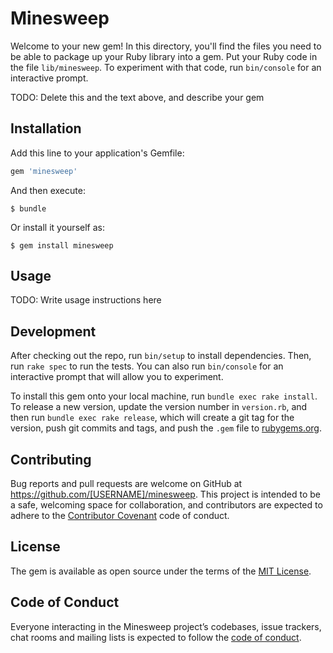 # Minesweep

Welcome to your new gem! In this directory, you'll find the files you need to be able to package up your Ruby library into a gem. Put your Ruby code in the file `lib/minesweep`. To experiment with that code, run `bin/console` for an interactive prompt.

TODO: Delete this and the text above, and describe your gem

## Installation

Add this line to your application's Gemfile:

```ruby
gem 'minesweep'
```

And then execute:

    $ bundle

Or install it yourself as:

    $ gem install minesweep

## Usage

TODO: Write usage instructions here

## Development

After checking out the repo, run `bin/setup` to install dependencies. Then, run `rake spec` to run the tests. You can also run `bin/console` for an interactive prompt that will allow you to experiment.

To install this gem onto your local machine, run `bundle exec rake install`. To release a new version, update the version number in `version.rb`, and then run `bundle exec rake release`, which will create a git tag for the version, push git commits and tags, and push the `.gem` file to [rubygems.org](https://rubygems.org).

## Contributing

Bug reports and pull requests are welcome on GitHub at https://github.com/[USERNAME]/minesweep. This project is intended to be a safe, welcoming space for collaboration, and contributors are expected to adhere to the [Contributor Covenant](http://contributor-covenant.org) code of conduct.

## License

The gem is available as open source under the terms of the [MIT License](https://opensource.org/licenses/MIT).

## Code of Conduct

Everyone interacting in the Minesweep project’s codebases, issue trackers, chat rooms and mailing lists is expected to follow the [code of conduct](https://github.com/[USERNAME]/minesweep/blob/master/CODE_OF_CONDUCT.md).
